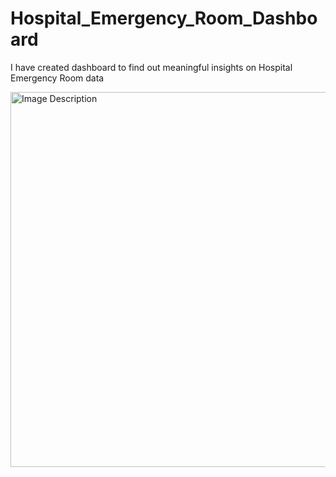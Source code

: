 # Hospital_Emergency_Room_Dashboard
I have created dashboard to find out meaningful insights on Hospital Emergency Room data
<br>

<img src="https://github.com/SatishDhawale/Hospital_Emergency_Room_Dashboard/blob/4ed886d2946467c75855e21291b18d07011c7189/Hospital%20Dashboard%20Final%20.jpg" alt="Image Description" width="600">
<br><br>


